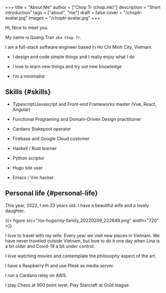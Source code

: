 +++
title = "About Me"
author = ["Chop Tr (chop.ink)"]
description = "Short introduction"
tags = ["about", "me"]
draft = false
cover = "/choptr-avatar.jpg"
images = "/choptr-avatar.jpg"
+++

Hi, Nice to meet you.

My name is Quang Tran `aka Chop Tr`.

I am a full-stack software engineer based in Ho Chi Minh City, Vietnam.

-   I design and code simple things and I really enjoy what I do

-   I love to learn new things and try out new knowledge

-   I'm a minimalist


## Skills {#skills}

-   Typescript/Javascript and Front-end Frameworks master (Vue, React, Angular)

-   Functional Programing and Domain-Driven Design practitioner

-   Cardano Stakepool operator

-   Firebase and Google Cloud customer

-   Haskell / Rust learner

-   Python scriptor

-   Hugo site user

-   Emacs / Vim hacker


## Personal life {#personal-life}

This year, 2022, I am 33 years old. I have a beautiful wife and a lovely daughter.

{{< figure src="/ox-hugo/my-family_20220209_222649.png" width="720" >}}

I love to travel with my wife. Every year we visit new places in Vietnam. We have never traveled outside Vietnam, but love to do it one day when Lina is a bit older and Covid-19 a bit under control.

I love watching movies and contemplate the philosophy aspect of the art.

I have a Raspberry Pi and use Plesk as media server.

I run a Cardano relay on AWS.

I play Chess at 900 point level. Play Starcraft at Gold league.
